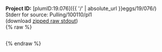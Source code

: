 **Project ID:** [plumID:19.076]({{ '/' | absolute_url }}eggs/19/076/)  
Stderr for source:  Pulling/100110/pl1   
(download [zipped raw stdout](pl1.plumed_master.stdout.txt.zip))  
{% raw %}
<pre>
</pre>
{% endraw %}
